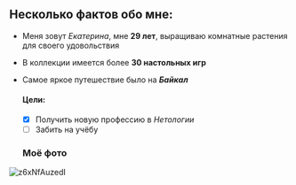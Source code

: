 ## Несколько фактов обо мне:

- Меня зовут *Екатерина*, мне __29 лет__, выращиваю комнатные растения для своего удовольствия
- В коллекции имеется более __30 настольных игр__
- Самое яркое путешествие было на ***Байкал***
  
  #### Цели:
  - [X] Получить новую профессию в *Нетологии*
  - [ ] Забить на учёбу
  
  ### Моё фото
 ![z6xNfAuzedI](https://github.com/EIKuzmina/me/assets/166223878/bf4e7a3f-a131-4b21-a25a-076881670faf)
